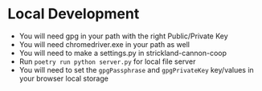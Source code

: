 # Local Development

- You will need gpg in your path with the right Public/Private Key
- You will need chromedriver.exe in your path as well
- You will need to make a settings.py in strickland-cannon-coop
- Run `poetry run python server.py` for local file server
- You will need to set the `gpgPassphrase` and `gpgPrivateKey` key/values in your 
    browser local storage
